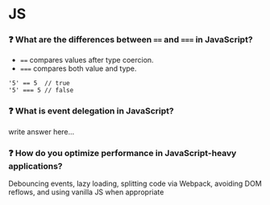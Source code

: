 # JS

### ❓ What are the differences between ``==`` and ``===`` in JavaScript?
- ``==`` compares values after type coercion.
- ``===`` compares both value and type.
```
'5' == 5  // true
'5' === 5 // false
```
### ❓ What is event delegation in JavaScript?
write answer here...

### ❓ How do you optimize performance in JavaScript-heavy applications?
Debouncing events, lazy loading, splitting code via Webpack, avoiding DOM reflows, and using vanilla JS when appropriate
